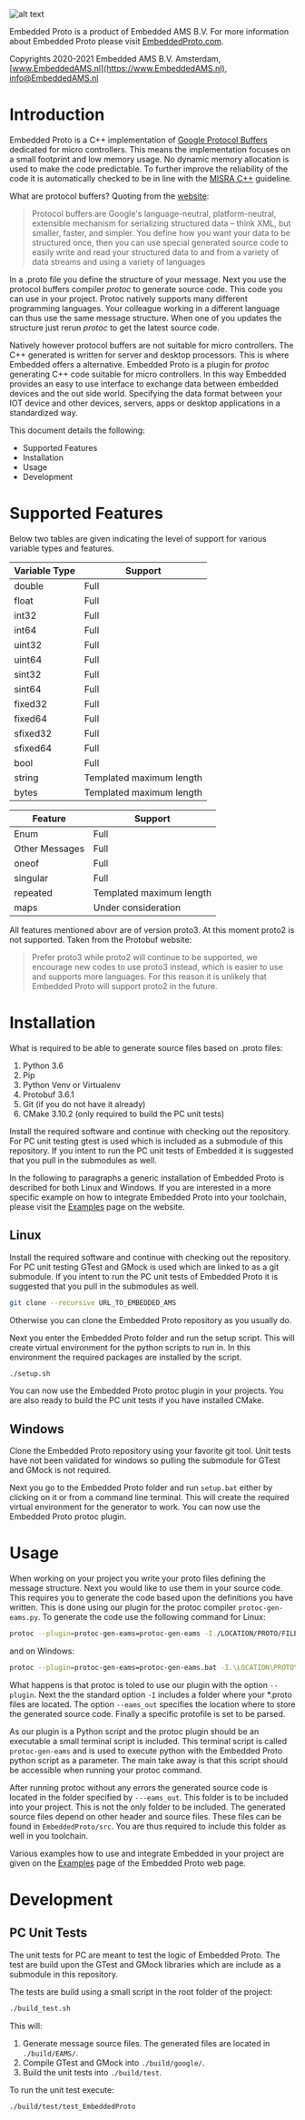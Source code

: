 
![alt text](https://embeddedproto.com/wp-content/uploads/2020/03/Embedded-Proto-e1583834233386.png "Embedded Proto Logo")


Embedded Proto is a product of Embedded AMS B.V. For more information about Embedded Proto please visit [EmbeddedProto.com](https://EmbeddedProto.com).

Copyrights 2020-2021 Embedded AMS B.V. Amsterdam, [www.EmbeddedAMS.nl](https://www.EmbeddedAMS.nl), [info@EmbeddedAMS.nl](mailto:info@EmbeddedAMS.nl)


# Introduction

Embedded Proto is a C++ implementation of [Google Protocol Buffers](https://developers.google.com/protocol-buffers/) dedicated for micro controllers. This means the implementation focuses on a small footprint and low memory usage. No dynamic memory allocation is used to make the code predictable. To further improve the reliability of the code it is automatically checked to be in line with the [MISRA C++](https://www.misra.org.uk/Activities/MISRAC/tabid/171/Default.aspx) guideline. 

What are protocol buffers? Quoting from the [website](https://developers.google.com/protocol-buffers):
> Protocol buffers are Google's language-neutral, platform-neutral, extensible mechanism for serializing structured data – think XML, but smaller, faster, and simpler. You define how you want your data to be structured once, then you can use special generated source code to easily write and read your structured data to and from a variety of data streams and using a variety of languages

In a .proto file you define the structure of your message. Next you use the protocol buffers compiler *protoc* to generate source code. This code you can use in your project. Protoc natively supports many different programming languages. Your colleague working in a different language can thus use the same message structure. When one of you updates the structure just rerun *protoc* to get the latest source code.

Natively however protocol buffers are not suitable for micro controllers. The C++ generated is written for server and desktop processors. This is where Embedded offers a alternative. Embedded Proto is a plugin for *protoc* generating C++ code suitable for micro controllers. In this way Embedded provides an easy to use interface to exchange data between embedded devices and the out side world. Specifying the data format between your IOT device and other devices, servers, apps or desktop applications in a standardized way.

This document details the following:
* Supported Features
* Installation
* Usage
* Development


# Supported Features

Below two tables are given indicating the level of support for various variable types and features.

| Variable Type | Support |
| --- | --- |
double | Full
float | Full
int32 | Full
int64 | Full
uint32 | Full
uint64 | Full
sint32 | Full
sint64 | Full
fixed32 | Full
fixed64 | Full
sfixed32 | Full
sfixed64 | Full
bool | Full
string | Templated maximum length
bytes | Templated maximum length

| Feature | Support |
| --- | --- |
Enum | Full
Other Messages | Full
oneof | Full
singular | Full
repeated | Templated maximum length
maps | Under consideration

All features mentioned abovr are of version proto3. At this moment proto2 is not supported. Taken from the Protobuf website:
> Prefer proto3 while proto2 will continue to be supported, we encourage new codes to use proto3 instead, which is easier to use and supports more languages.
For this reason it is unlikely that Embedded Proto will support proto2 in the future.

# Installation

What is required to be able to generate source files based on .proto files:
1. Python 3.6
2. Pip
3. Python Venv or Virtualenv 
4. Protobuf 3.6.1
5. Git (if you do not have it already)
6. CMake 3.10.2 (only required to build the PC unit tests)

Install the required software and continue with checking out the repository. For PC unit testing gtest is used which is included as a submodule of this repository. If you intent to run the PC unit tests of Embedded it is suggested that you pull in the submodules as well. 

In the following to paragraphs a generic installation of Embedded Proto is described for both Linux and Windows. If you are interested in a more specific example on how to integrate Embedded Proto into your toolchain, please visit the [Examples](https://embeddedproto.com/category/examples/project-setup/) page on the website.

## Linux
Install the required software and continue with checking out the repository. For PC unit testing GTest and GMock is used which are linked to as a git submodule. If you intent to run the PC unit tests of Embedded Proto it is suggested that you pull in the submodules as well. 
```bash
git clone --recursive URL_TO_EMBEDDED_AMS
```
Otherwise you can clone the Embedded Proto repository as you usually do.

Next you enter the Embedded Proto folder and run the setup script. This will create virtual environment for the python scripts to run in. In this environment the required packages are installed by the script.
```bash
./setup.sh
```

You can now use the Embedded Proto protoc plugin in your projects. You are also ready to build the PC unit tests if you have installed CMake.


## Windows

Clone the Embedded Proto repository using your favorite git tool. Unit tests have not been validated for windows so pulling the submodule for GTest and GMock is not required.

Next you go to the Embedded Proto folder and run `setup.bat` either by clicking on it or from a command line terminal. This will create the required virtual environment for the generator to work. You can now use the Embedded Proto protoc plugin. 



# Usage

When working on your project you write your proto files defining the message structure. Next you would like to use them in your source code. This requires you to generate the code based upon the definitions you have written. This is done using our plugin for the protoc compiler `protoc-gen-eams.py`. To generate the code use the following command for Linux:
```bash
protoc --plugin=protoc-gen-eams=protoc-gen-eams -I./LOCATION/PROTO/FILES --eams_out=./generated_src PROTO_MESSAGE_FILE.proto
```
and on Windows:
```bash
protoc --plugin=protoc-gen-eams=protoc-gen-eams.bat -I.\LOCATION\PROTO\FILES --eams_out=.\generated_src PROTO_MESSAGE_FILE.proto
```
What happens is that protoc is toled to use our plugin with the option `--plugin`. Next the the standard option `-I` includes a folder where your \*.proto files are located. The option `--eams_out` specifies the location where to store the generated source code. Finally a specific protofile is set to be parsed.

As our plugin is a Python script and the protoc plugin should be an executable a small terminal script is included. This terminal script is called `protoc-gen-eams` and is used to execute python with the Embedded Proto python script as a parameter. The main take away is that this script should be accessible when running your protoc command.

After running protoc without any errors the generated source code is located in the folder specified by `---eams_out`. This folder is to be included into your project. This is not the only folder to be included. The generated source files depend on other header and source files. These files can be found in `EmbeddedProto/src`. You are thus required to include this folder as well in you toolchain. 

Various examples how to use and integrate Embedded in your project are given on the [Examples](https://embeddedproto.com/examples/) page of the Embedded Proto web page. ‎




# Development

## PC Unit Tests

The unit tests for PC are meant to test the logic of Embedded Proto. The test are build upon the GTest and GMock libraries which are include as a submodule in this repository. 

The tests are build using a small script in the root folder of the project:
```bash
./build_test.sh
```
This will:
1. Generate message source files. The generated files are located in `./build/EAMS/`.
2. Compile GTest and GMock into `./build/google/`.
3. Build the unit tests into `./build/test`.

To run the unit test execute:
```bash
./build/test/test_EmbeddedProto
```
